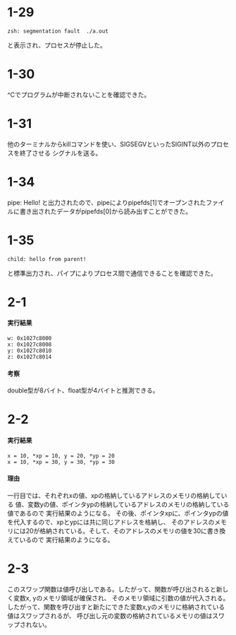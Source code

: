 # 1-29
```shell
zsh: segmentation fault  ./a.out
```
と表示され、プロセスが停止した。
# 1-30
^Cでプログラムが中断されないことを確認できた。
# 1-31
他のターミナルからkillコマンドを使い、SIGSEGVといったSIGINT以外のプロセスを終了させる
シグナルを送る。
# 1-34
pipe: Hello!
と出力されたので、pipeによりpipefds[1]でオープンされたファイルに書き出されたデータがpipefds[0]から読み出すことができた。

# 1-35
```shell
child: hello from parent!
```
と標準出力され、パイプによりプロセス間で通信できることを確認できた。
# 2-1
#### 実行結果
```shell
w: 0x1027c8000
x: 0x1027c8008
y: 0x1027c8010
z: 0x1027c8014
```
#### 考察
double型が8バイト、float型が4バイトと推測できる。

# 2-2
#### 実行結果
```shell
x = 10, *xp = 10, y = 20, *yp = 20
x = 10, *xp = 30, y = 30, *yp = 30
```
#### 理由
一行目では、それぞれxの値、xpの格納しているアドレスのメモリの格納している
値、変数yの値、ポインタypの格納しているアドレスのメモリの格納している値であるので
実行結果のようになる。
その後、ポインタxpに、ポインタypの値を代入するので、xpとypには共に同じアドレスを格納し、
そのアドレスのメモリには20が格納されている。そして、そのアドレスのメモリの値を30に書き換えているので
実行結果のようになる。

# 2-3
このスワップ関数は値呼び出しである。したがって、関数が呼び出されると新しく変数x, yのメモリ領域が確保され、
そのメモリ領域に引数の値が代入される。したがって、関数を呼び出すと新たにできた変数x,yのメモリに格納されている値はスワップされるが、
呼び出し元の変数の格納されているメモリの値はスワップされない。

